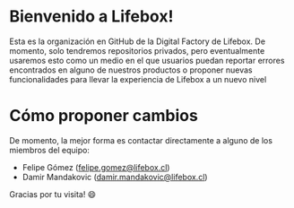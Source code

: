 # Bienvenido a Lifebox! 

Esta es la organización en GitHub de la Digital Factory de Lifebox. De momento, solo tendremos repositorios privados, pero eventualmente usaremos esto como un medio en el que usuarios puedan reportar errores encontrados en alguno de nuestros productos o proponer nuevas funcionalidades para llevar la experiencia de Lifebox a un nuevo nivel

# Cómo proponer cambios

De momento, la mejor forma es contactar directamente a alguno de los miembros del equipo:

- Felipe Gómez (felipe.gomez@lifebox.cl)
- Damir Mandakovic (damir.mandakovic@lifebox.cl)

Gracias por tu visita! 😄
